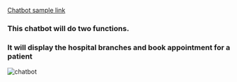 [Chatbot sample link](https://au-syd.assistant.watson.cloud.ibm.com/crn%3Av1%3Abluemix%3Apublic%3Aconversation%3Aau-syd%3Aa%2Fe7047f9cb94c4a06b31eb9bceca09b76%3Aed5a8cd1-d9bb-416c-8f1d-56e8ae920f59%3A%3A/assistants/ef13c929-5505-4353-8925-dbdd24768214/preview) 

### This chatbot will do two functions. 
### It will display the hospital branches and book appointment for a patient


![chatbot](https://user-images.githubusercontent.com/86370900/197333184-ab588d08-3385-4f83-ad82-6290cd24731b.png)
